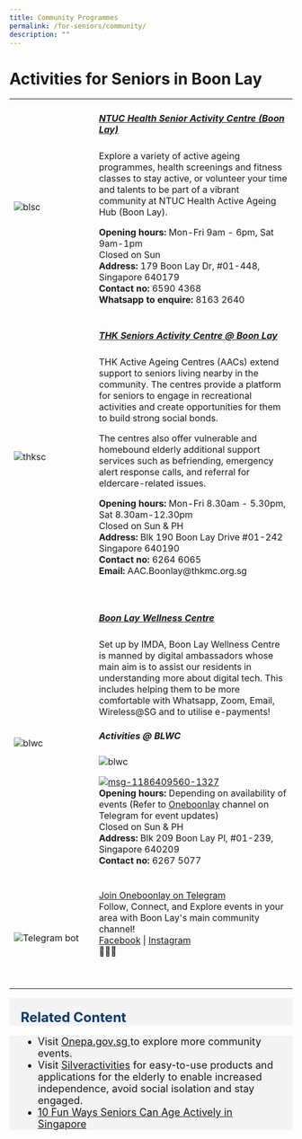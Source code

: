 ```yaml
---
title: Community Programmes
permalink: /for-seniors/community/
description: ""
---
```

# Activities for Seniors in Boon Lay

<table style="width:100%">
  <tbody><tr>
		
</tr><tr>
    <td style="width:30%">
      <img src="https://assets-prod.ntuchealth.sg/nh/_1200x630_crop_center-center_82_none/Boon-Lay-SAC.jpg?mtime=1634271130" alt="blsc">
    </td>	
    <td style="width:70%">
			<h5><b>	<a href="https://ntuchealth.sg/active-ageing/locations/senior-activity-centre-boon-lay" target="_blank">NTUC Health Senior Activity Centre (Boon Lay)</a> </b></h5>
<p>
Explore a variety of active ageing programmes, health screenings and fitness classes to stay active, or volunteer your time and talents to be part of a vibrant community at NTUC Health Active Ageing Hub (Boon Lay).
</p><p>
			<b> Opening hours:</b> Mon-Fri 9am - 6pm, Sat 9am-1pm 
	<br>Closed on Sun<br>
			<b> Address:</b> 179 Boon Lay Dr, #01-448, Singapore 640179 <br>
			<b> Contact no: </b> 6590 4368 <br>
	<b> Whatsapp to enquire:</b> 8163 2640
	<br></p><p></p></td>
</tr>
		
<tr>
    <td style="width:30%">
      <img src="https://www.thkmc.org.sg/wp-content/uploads/2010/08/Screen-Shot-2015-03-28-at-9.13.44-pm-480x268.png" alt="thksc">
    </td>	
    <td style="width:70%">
      			<h5><b>	<a href="https://www.thkmc.org.sg/services_detail/thk-aac/" target="_blank">THK Seniors Activity Centre @ Boon Lay</a></b></h5>
   <p>
THK Active Ageing Centres (AACs) extend support to seniors living nearby in the community. The centres provide a platform for seniors to engage in recreational activities and create opportunities for them to build strong social bonds. </p><p>
		The centres also offer vulnerable and homebound elderly additional support services such as befriending, emergency alert response calls, and referral for eldercare-related issues.</p><p>
			<b> Opening hours:</b> Mon-Fri 8.30am - 5.30pm, Sat 8.30am-12.30pm 
	<br>Closed on Sun &amp; PH<br>
			<b> Address:</b> Blk 190 Boon Lay Drive #01-242 Singapore 640190 <br>
			<b> Contact no: </b> 6264 6065 <br>
	<b> Email:</b>  AAC.Boonlay@thkmc.org.sg
</p>
    <br></td>
  </tr>
		<tr>
    <td style="width:30%">
      <img src="https://nestia-food.obs.ap-southeast-3.myhuaweicloud.com/201612/13/61de06ec4430f93ebaafad181f734cff.jpg" alt="blwc">
    </td>	
    <td style="width:70%">
      			<h5><b>	<a href="https://www.thkmc.org.sg/services_detail/thk-aac/" target="_blank">Boon Lay Wellness Centre</a></b></h5>
   <p>
Set up by IMDA, Boon Lay Wellness Centre is manned by digital ambassadors whose main aim is to assist our residents in understanding more about digital tech. This includes helping them to be more comfortable with Whatsapp, Zoom, Email, Wireless@SG and to utilise e-payments!
			</p><h5>Activities @ BLWC</h5><img src="https://scontent.fsin7-1.fna.fbcdn.net/v/t39.30808-6/356210954_646666190827852_2487257663277420739_n.jpg?stp=cp6_dst-jpg_p526x296&amp;_nc_cat=104&amp;ccb=1-7&amp;_nc_sid=8bfeb9&amp;_nc_ohc=53FdPwOlrFEAX-4CIM4&amp;_nc_ht=scontent.fsin7-1.fna&amp;oh=00_AfAuLwI8jKruE0VwyudiHsTMz_636_2SzpGrSyk9qs3QzA&amp;oe=64CC8779" alt="blwc">
			<p><a href="https://ibb.co/kqpnYJR"><img border="0" alt="msg-1186409560-1327" src="https://i.ibb.co/F89vGXS/msg-1186409560-1327.jpg"></a><br>
			<b> Opening hours:</b> Depending on availability of events (Refer to <a href="https://t.me/oneboonlay" target="_blank">Oneboonlay</a> channel on Telegram for event updates)
	<br>Closed on Sun &amp; PH<br>
			<b> Address:</b> Blk 209 Boon Lay Pl, #01-239, Singapore 640209 <br>
			<b> Contact no: </b> 6267 5077 <br>
</p><p></p>
    <br></td>
  </tr>
	<tr>
		<td style="width:30%">
      <img src="https://scontent-xsp1-2.xx.fbcdn.net/v/t1.6435-9/155047777_10159039075818560_1813083149321125721_n.jpg?_nc_cat=104&amp;ccb=1-7&amp;_nc_sid=8bfeb9&amp;_nc_ohc=T62IpYX-QUMAX_YFLOT&amp;_nc_ht=scontent-xsp1-2.xx&amp;oh=00_AfDl9mruhy1myzCQ1Jr1bVZR37B6N0i5qV0ZgASQmH4Bog&amp;oe=64CA0FD0" alt="Telegram bot">
    </td>	
    <td style="width:70%">
      	<a href="https://t.me/oneboonlay" target="_blank">Join  Oneboonlay on Telegram</a>
   <br>
	Follow, Connect, and Explore events in your area with Boon Lay's main community channel!<br> 
	<a href="https://www.facebook.com/OneBoonLay/" target="_blank">Facebook</a> | 	<a href="https://www.instagram.com/oneboonlay/?hl=en" target="_blank">Instagram</a><br>🌟🏢📲<p></p>
    <br><p></p></td>
  </tr></tbody></table><p></p><p></p>
	
	


<div style="font-size:24px; font-weight: 700; color: #063970; background-color: #f3f3f3; padding: 20px 0px 0px 20px;" class="row"> Related Content</div>
<div style="font-size:18px ;background-color: #f3f3f3; padding: 0px 25px 0px 20px;" class="row">
	<ul>
		<li>Visit <a href="https://www.onepa.gov.sg/events/search?events=&amp;aoi=&amp;sort=rel&amp;outlet=Boon%20Lay%20CC&amp;showAllResults=true" target="_blank">Onepa.gov.sg </a>  to explore more community events.
		</li>
		<li>Visit <a href="https://silveractivities.com/">Silveractivities</a> for easy-to-use products and applications for the elderly to enable increased independence, avoid social isolation and stay engaged. </li>
		<li><a href="https://ntuchealth.sg/elderly-care/resources/ageless-senior/10-fun-ways-seniors-can-age-actively-in-singapore">10 Fun Ways Seniors Can Age Actively in Singapore</a></li>
	</ul>
</div>